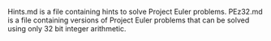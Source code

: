 Hints.md is a file containing hints to solve Project Euler problems. PEz32.md is a file containing versions of Project Euler problems that can be solved using only 32 bit integer arithmetic.
